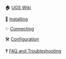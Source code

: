 :house: [UGS Wiki](Home)

:floppy_disk: [Installing](Installing)

:sparkles: [Connecting](Connecting-the-Controller)

:hammer_and_wrench: [Configuration](Configuration)

:question: [FAQ and Troubleshooting](Troubleshooting-Overview)